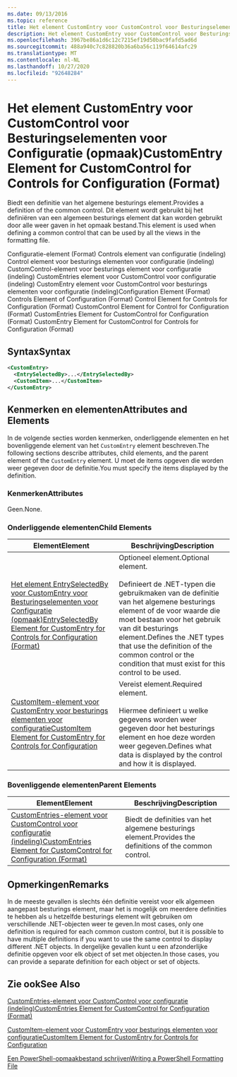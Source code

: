 ```yaml
---
ms.date: 09/13/2016
ms.topic: reference
title: Het element CustomEntry voor CustomControl voor Besturingselementen voor Configuratie (opmaak)
description: Het element CustomEntry voor CustomControl voor Besturingselementen voor Configuratie (opmaak)
ms.openlocfilehash: 3967be86a1d6c12c7215ef19d50bac9fafd5ad6d
ms.sourcegitcommit: 488a940c7c828820b36a6ba56c119f64614afc29
ms.translationtype: MT
ms.contentlocale: nl-NL
ms.lasthandoff: 10/27/2020
ms.locfileid: "92648284"
---
```

# <a name="customentry-element-for-customcontrol-for-controls-for-configuration-format"></a><span data-ttu-id="008d9-103">Het element CustomEntry voor CustomControl voor Besturingselementen voor Configuratie (opmaak)</span><span class="sxs-lookup"><span data-stu-id="008d9-103">CustomEntry Element for CustomControl for Controls for Configuration (Format)</span></span>

<span data-ttu-id="008d9-104">Biedt een definitie van het algemene besturings element.</span><span class="sxs-lookup"><span data-stu-id="008d9-104">Provides a definition of the common control.</span></span> <span data-ttu-id="008d9-105">Dit element wordt gebruikt bij het definiëren van een algemeen besturings element dat kan worden gebruikt door alle weer gaven in het opmaak bestand.</span><span class="sxs-lookup"><span data-stu-id="008d9-105">This element is used when defining a common control that can be used by all the views in the formatting file.</span></span>

<span data-ttu-id="008d9-106">Configuratie-element (Format) Controls element van configuratie (indeling) Control element voor besturings elementen voor configuratie (indeling) CustomControl-element voor besturings element voor configuratie (indeling) CustomEntries element voor CustomControl voor configuratie (indeling) CustomEntry element voor CustomControl voor besturings elementen voor configuratie (indeling)</span><span class="sxs-lookup"><span data-stu-id="008d9-106">Configuration Element (Format) Controls Element of Configuration (Format) Control Element for Controls for Configuration (Format) CustomControl Element for Control for Configuration (Format) CustomEntries Element for CustomControl for Configuration (Format) CustomEntry Element for CustomControl for Controls for Configuration (Format)</span></span>

## <a name="syntax"></a><span data-ttu-id="008d9-107">Syntax</span><span class="sxs-lookup"><span data-stu-id="008d9-107">Syntax</span></span>

```xml
<CustomEntry>
  <EntrySelectedBy>...</EntrySelectedBy>
  <CustomItem>...</CustomItem>
</CustomEntry>

```

## <a name="attributes-and-elements"></a><span data-ttu-id="008d9-108">Kenmerken en elementen</span><span class="sxs-lookup"><span data-stu-id="008d9-108">Attributes and Elements</span></span>

<span data-ttu-id="008d9-109">In de volgende secties worden kenmerken, onderliggende elementen en het bovenliggende element van het `CustomEntry` element beschreven.</span><span class="sxs-lookup"><span data-stu-id="008d9-109">The following sections describe attributes, child elements, and the parent element of the `CustomEntry` element.</span></span> <span data-ttu-id="008d9-110">U moet de items opgeven die worden weer gegeven door de definitie.</span><span class="sxs-lookup"><span data-stu-id="008d9-110">You must specify the items displayed by the definition.</span></span>

### <a name="attributes"></a><span data-ttu-id="008d9-111">Kenmerken</span><span class="sxs-lookup"><span data-stu-id="008d9-111">Attributes</span></span>

<span data-ttu-id="008d9-112">Geen.</span><span class="sxs-lookup"><span data-stu-id="008d9-112">None.</span></span>

### <a name="child-elements"></a><span data-ttu-id="008d9-113">Onderliggende elementen</span><span class="sxs-lookup"><span data-stu-id="008d9-113">Child Elements</span></span>

|<span data-ttu-id="008d9-114">Element</span><span class="sxs-lookup"><span data-stu-id="008d9-114">Element</span></span>|<span data-ttu-id="008d9-115">Beschrijving</span><span class="sxs-lookup"><span data-stu-id="008d9-115">Description</span></span>|
|-------------|-----------------|
|[<span data-ttu-id="008d9-116">Het element EntrySelectedBy voor CustomEntry voor Besturingselementen voor Configuratie (opmaak)</span><span class="sxs-lookup"><span data-stu-id="008d9-116">EntrySelectedBy Element for CustomEntry for Controls for Configuration (Format)</span></span>](./entryselectedby-element-for-customentry-for-controls-for-configuration-format.md)|<span data-ttu-id="008d9-117">Optioneel element.</span><span class="sxs-lookup"><span data-stu-id="008d9-117">Optional element.</span></span><br /><br /> <span data-ttu-id="008d9-118">Definieert de .NET-typen die gebruikmaken van de definitie van het algemene besturings element of de voor waarde die moet bestaan voor het gebruik van dit besturings element.</span><span class="sxs-lookup"><span data-stu-id="008d9-118">Defines the .NET types that use the definition of the common control or the condition that must exist for this control to be used.</span></span>|
|[<span data-ttu-id="008d9-119">CustomItem-element voor CustomEntry voor besturings elementen voor configuratie</span><span class="sxs-lookup"><span data-stu-id="008d9-119">CustomItem Element for CustomEntry for Controls for Configuration</span></span>](./customitem-element-for-customentry-for-controls-for-configuration-format.md)|<span data-ttu-id="008d9-120">Vereist element.</span><span class="sxs-lookup"><span data-stu-id="008d9-120">Required element.</span></span><br /><br /> <span data-ttu-id="008d9-121">Hiermee definieert u welke gegevens worden weer gegeven door het besturings element en hoe deze worden weer gegeven.</span><span class="sxs-lookup"><span data-stu-id="008d9-121">Defines what data is displayed by the control and how it is displayed.</span></span>|

### <a name="parent-elements"></a><span data-ttu-id="008d9-122">Bovenliggende elementen</span><span class="sxs-lookup"><span data-stu-id="008d9-122">Parent Elements</span></span>

|<span data-ttu-id="008d9-123">Element</span><span class="sxs-lookup"><span data-stu-id="008d9-123">Element</span></span>|<span data-ttu-id="008d9-124">Beschrijving</span><span class="sxs-lookup"><span data-stu-id="008d9-124">Description</span></span>|
|-------------|-----------------|
|[<span data-ttu-id="008d9-125">CustomEntries-element voor CustomControl voor configuratie (indeling)</span><span class="sxs-lookup"><span data-stu-id="008d9-125">CustomEntries Element for CustomControl for Configuration (Format)</span></span>](./customentries-element-for-customcontrol-for-controls-for-configuration-format.md)|<span data-ttu-id="008d9-126">Biedt de definities van het algemene besturings element.</span><span class="sxs-lookup"><span data-stu-id="008d9-126">Provides the definitions of the common control.</span></span>|

## <a name="remarks"></a><span data-ttu-id="008d9-127">Opmerkingen</span><span class="sxs-lookup"><span data-stu-id="008d9-127">Remarks</span></span>

<span data-ttu-id="008d9-128">In de meeste gevallen is slechts één definitie vereist voor elk algemeen aangepast besturings element, maar het is mogelijk om meerdere definities te hebben als u hetzelfde besturings element wilt gebruiken om verschillende .NET-objecten weer te geven.</span><span class="sxs-lookup"><span data-stu-id="008d9-128">In most cases, only one definition is required for each common custom control, but it is possible to have multiple definitions if you want to use the same control to display different .NET objects.</span></span> <span data-ttu-id="008d9-129">In dergelijke gevallen kunt u een afzonderlijke definitie opgeven voor elk object of set met objecten.</span><span class="sxs-lookup"><span data-stu-id="008d9-129">In those cases, you can provide a separate definition for each object or set of objects.</span></span>

## <a name="see-also"></a><span data-ttu-id="008d9-130">Zie ook</span><span class="sxs-lookup"><span data-stu-id="008d9-130">See Also</span></span>

[<span data-ttu-id="008d9-131">CustomEntries-element voor CustomControl voor configuratie (indeling)</span><span class="sxs-lookup"><span data-stu-id="008d9-131">CustomEntries Element for CustomControl for Configuration (Format)</span></span>](./customentries-element-for-customcontrol-for-controls-for-configuration-format.md)

[<span data-ttu-id="008d9-132">CustomItem-element voor CustomEntry voor besturings elementen voor configuratie</span><span class="sxs-lookup"><span data-stu-id="008d9-132">CustomItem Element for CustomEntry for Controls for Configuration</span></span>](./customitem-element-for-customentry-for-controls-for-configuration-format.md)

[<span data-ttu-id="008d9-133">Een PowerShell-opmaakbestand schrijven</span><span class="sxs-lookup"><span data-stu-id="008d9-133">Writing a PowerShell Formatting File</span></span>](./writing-a-powershell-formatting-file.md)
